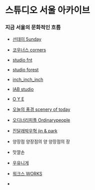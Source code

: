 # 스튜디오 서울 아카이브
### 지금 서울의 문화적인 흐름

- [선데이 5unday](http://www.5unday.com/) 

- [코우너스 corners](http://corners.kr)

- [studio fnt](http://studiofnt.com)

- [studio forest](http://studio-forest.kr)

- [inch_inch_inch](http://inchinchinch.com)

- [IAB studio](http://iabstudio.com)

- [O Y E](https://ohezin.kr)

- [오늘의 풍경 scenery of today](http://sceneryoftoday.kr)

- [오디너리피플 Ordinarypeople](http://ordinarypeople.kr)

- [진달래박우혁 jin & park](http://jinandpark.com)

- 양장점
양장점의 양
양장점의 장

- 맛깔손

- [우유니게](http://ooh-you.com)

- [워크스 WORKS](http://work-s.org)

- 
